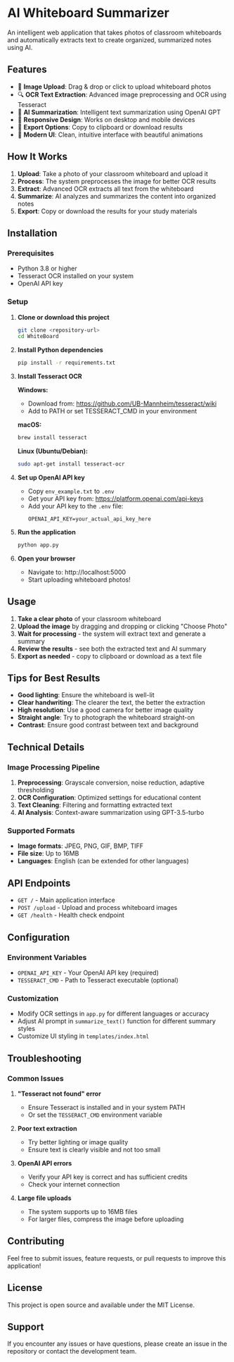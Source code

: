 # AI Whiteboard Summarizer

An intelligent web application that takes photos of classroom whiteboards and automatically extracts text to create organized, summarized notes using AI.

## Features

- 📸 **Image Upload**: Drag & drop or click to upload whiteboard photos
- 🔍 **OCR Text Extraction**: Advanced image preprocessing and OCR using Tesseract
- 🤖 **AI Summarization**: Intelligent text summarization using OpenAI GPT
- 📱 **Responsive Design**: Works on desktop and mobile devices
- 💾 **Export Options**: Copy to clipboard or download results
- 🎨 **Modern UI**: Clean, intuitive interface with beautiful animations

## How It Works

1. **Upload**: Take a photo of your classroom whiteboard and upload it
2. **Process**: The system preprocesses the image for better OCR results
3. **Extract**: Advanced OCR extracts all text from the whiteboard
4. **Summarize**: AI analyzes and summarizes the content into organized notes
5. **Export**: Copy or download the results for your study materials

## Installation

### Prerequisites

- Python 3.8 or higher
- Tesseract OCR installed on your system
- OpenAI API key

### Setup

1. **Clone or download this project**
   ```bash
   git clone <repository-url>
   cd WhiteBoard
   ```

2. **Install Python dependencies**
   ```bash
   pip install -r requirements.txt
   ```

3. **Install Tesseract OCR**
   
   **Windows:**
   - Download from: https://github.com/UB-Mannheim/tesseract/wiki
   - Add to PATH or set TESSERACT_CMD in your environment
   
   **macOS:**
   ```bash
   brew install tesseract
   ```
   
   **Linux (Ubuntu/Debian):**
   ```bash
   sudo apt-get install tesseract-ocr
   ```

4. **Set up OpenAI API key**
   - Copy `env_example.txt` to `.env`
   - Get your API key from: https://platform.openai.com/api-keys
   - Add your API key to the `.env` file:
     ```
     OPENAI_API_KEY=your_actual_api_key_here
     ```

5. **Run the application**
   ```bash
   python app.py
   ```

6. **Open your browser**
   - Navigate to: http://localhost:5000
   - Start uploading whiteboard photos!

## Usage

1. **Take a clear photo** of your classroom whiteboard
2. **Upload the image** by dragging and dropping or clicking "Choose Photo"
3. **Wait for processing** - the system will extract text and generate a summary
4. **Review the results** - see both the extracted text and AI summary
5. **Export as needed** - copy to clipboard or download as a text file

## Tips for Best Results

- **Good lighting**: Ensure the whiteboard is well-lit
- **Clear handwriting**: The clearer the text, the better the extraction
- **High resolution**: Use a good camera for better image quality
- **Straight angle**: Try to photograph the whiteboard straight-on
- **Contrast**: Ensure good contrast between text and background

## Technical Details

### Image Processing Pipeline
1. **Preprocessing**: Grayscale conversion, noise reduction, adaptive thresholding
2. **OCR Configuration**: Optimized settings for educational content
3. **Text Cleaning**: Filtering and formatting extracted text
4. **AI Analysis**: Context-aware summarization using GPT-3.5-turbo

### Supported Formats
- **Image formats**: JPEG, PNG, GIF, BMP, TIFF
- **File size**: Up to 16MB
- **Languages**: English (can be extended for other languages)

## API Endpoints

- `GET /` - Main application interface
- `POST /upload` - Upload and process whiteboard images
- `GET /health` - Health check endpoint

## Configuration

### Environment Variables
- `OPENAI_API_KEY` - Your OpenAI API key (required)
- `TESSERACT_CMD` - Path to Tesseract executable (optional)

### Customization
- Modify OCR settings in `app.py` for different languages or accuracy
- Adjust AI prompt in `summarize_text()` function for different summary styles
- Customize UI styling in `templates/index.html`

## Troubleshooting

### Common Issues

1. **"Tesseract not found" error**
   - Ensure Tesseract is installed and in your system PATH
   - Or set the `TESSERACT_CMD` environment variable

2. **Poor text extraction**
   - Try better lighting or image quality
   - Ensure text is clearly visible and not too small

3. **OpenAI API errors**
   - Verify your API key is correct and has sufficient credits
   - Check your internet connection

4. **Large file uploads**
   - The system supports up to 16MB files
   - For larger files, compress the image before uploading

## Contributing

Feel free to submit issues, feature requests, or pull requests to improve this application!

## License

This project is open source and available under the MIT License.

## Support

If you encounter any issues or have questions, please create an issue in the repository or contact the development team.
